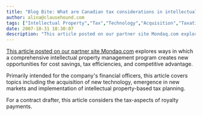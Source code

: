 ```yaml
---
title: "Blog Bite: What are Canadian tax considerations in intellectual property asset management?"
author: alina@clausehound.com
tags: ["Intellectual Property","Tax","Technology","Acquisition","Taxation","Small Business Corner","IP Transfer","Blog Bites","Mondaq","Canada (General)"]
date: 2007-10-31 18:30:07
description: "This article posted on our partner site Mondaq.com explores ways in which a comprehensive intellectual property management program creates new opportunities for cost savings, tax efficiencies, an..."
---
```


 

[This article posted on our partner site Mondaq.com](http://www.mondaq.com/canada/x/53752/Canadian+Tax+Strategies+For+Managing+Intellectual+Property+Assets) explores ways in which a comprehensive intellectual property management program creates new opportunities for cost savings, tax efficiencies, and competitive advantage.

Primarily intended for the company's financial officers, this article covers topics including the acquisition of new technology, emergence in new markets and implementation of intellectual property-based tax planning.

For a contract drafter, this article considers the tax-aspects of royalty payments.
